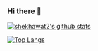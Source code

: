 ### Hi there 👋


[![shekhawat2's github stats](https://github-readme-stats.vercel.app/api?username=shekhawat2&show_icons=true&theme=cobalt&count_private=true)](https://github.com/shekhawat2)

[![Top Langs](https://github-readme-stats.vercel.app/api/top-langs/?username=shekhawat2&layout=compact&theme=cobalt)](https://github.com/shekhawat2)
<!--
**shekhawat2/shekhawat2** is a ✨ _special_ ✨ repository because its `README.md` (this file) appears on your GitHub profile.

Here are some ideas to get you started:

- 🔭 I’m currently working on ...
- 🌱 I’m currently learning ...
- 👯 I’m looking to collaborate on ...
- 🤔 I’m looking for help with ...
- 💬 Ask me about ...
- 📫 How to reach me: ...
- 😄 Pronouns: ...
- ⚡ Fun fact: ...
-->
